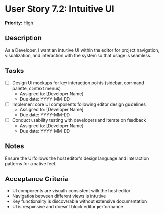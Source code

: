 # User Story 7.2: Intuitive UI

**Priority:** High

## Description
As a Developer, I want an intuitive UI within the editor for project navigation, visualization, and interaction with the system so that usage is seamless.

## Tasks
- [ ] Design UI mockups for key interaction points (sidebar, command palette, context menus)
  - Assigned to: [Developer Name]
  - Due date: YYYY-MM-DD
- [ ] Implement core UI components following editor design guidelines
  - Assigned to: [Developer Name]
  - Due date: YYYY-MM-DD
- [ ] Conduct usability testing with developers and iterate on feedback
  - Assigned to: [Developer Name]
  - Due date: YYYY-MM-DD

## Notes
Ensure the UI follows the host editor's design language and interaction patterns for a native feel.

## Acceptance Criteria
- UI components are visually consistent with the host editor
- Navigation between different views is intuitive
- Key functionality is discoverable without extensive documentation
- UI is responsive and doesn't block editor performance